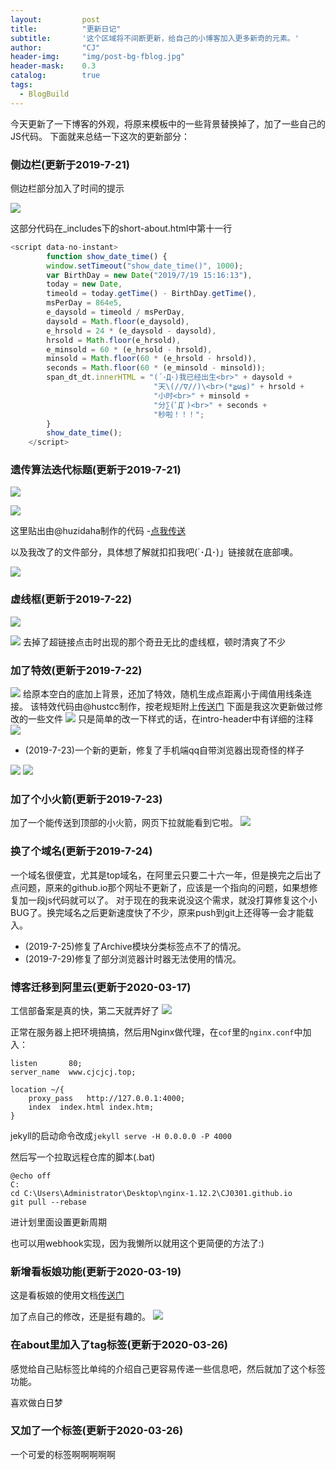 ```yaml
---
layout: 		post
title: 			"更新日记"
subtitle: 		'这个区域将不间断更新，给自己的小博客加入更多新奇的元素。'
author: 		"CJ"
header-img: 	"img/post-bg-fblog.jpg"
header-mask: 	0.3
catalog: 		true
tags:
  - BlogBuild
---
```


今天更新了一下博客的外观，将原来模板中的一些背景替换掉了，加了一些自己的JS代码。
下面就来总结一下这次的更新部分：

### 侧边栏(更新于2019-7-21)

侧边栏部分加入了时间的提示

![](/img/in-posts/time.png)

这部分代码在_includes下的short-about.html中第十一行

```js
<script data-no-instant>
		function show_date_time() {
		window.setTimeout("show_date_time()", 1000);
		var BirthDay = new Date("2019/7/19 15:16:13"),
        today = new Date,
        timeold = today.getTime() - BirthDay.getTime(),
        msPerDay = 864e5,
        e_daysold = timeold / msPerDay,
        daysold = Math.floor(e_daysold),
        e_hrsold = 24 * (e_daysold - daysold),
        hrsold = Math.floor(e_hrsold),
        e_minsold = 60 * (e_hrsold - hrsold),
        minsold = Math.floor(60 * (e_hrsold - hrsold)),
        seconds = Math.floor(60 * (e_minsold - minsold));
		span_dt_dt.innerHTML = "(´･Д･)我已经出生<br>" + daysold + 
								"天\(//∇//)\<br>(*≧ω≦)" + hrsold + 
								"小时<br>" + minsold + 
								"分∑(ﾟДﾟ)<br>" + seconds + 
								"秒啦！！！";
        }
        show_date_time();
    </script>
```

### 遗传算法迭代标题(更新于2019-7-21)

![](/img/in-posts/Genetic-Algorithm-2.png)

![](/img/in-posts/Genetic-Algorithm-1.png)

这里贴出由@huzidaha制作的代码 -[点我传送](https://github.com/huzidaha/home)

以及我改了的文件部分，具体想了解就扣扣我吧(´･Д･)」链接就在底部噢。

![](/img/in-posts/git-up-date.png)

### 虚线框(更新于2019-7-22)
![](/img/in-posts/dotted-line-1.png)

![](/img/in-posts/dotted-line-2.png)
去掉了超链接点击时出现的那个奇丑无比的虚线框，顿时清爽了不少

### 加了特效(更新于2019-7-22)
![](/img/in-posts/line-update-2.png)
给原本空白的底加上背景，还加了特效，随机生成点距离小于阈值用线条连接。
该特效代码由@hustcc制作，按老规矩附上[传送门](https://github.com/hustcc/canvas-nest.js)
下面是我这次更新做过修改的一些文件
![](/img/in-posts/line-update-1.png)
只是简单的改一下样式的话，在intro-header中有详细的注释
![](/img/in-posts/line-update-3.png)

- (2019-7-23)一个新的更新，修复了手机端qq自带浏览器出现奇怪的样子

![](/img/in-posts/line-update-5.png)
![](/img/in-posts/line-update-4.png)

### 加了个小火箭(更新于2019-7-23)
加了一个能传送到顶部的小火箭，网页下拉就能看到它啦。
![](/img/in-posts/rocket.png)

### 换了个域名(更新于2019-7-24)
一个域名很便宜，尤其是top域名，在阿里云只要二十六一年，但是换完之后出了点问题，原来的github.io那个网址不更新了，应该是一个指向的问题，如果想修复加一段js代码就可以了。
对于现在的我来说没这个需求，就没打算修复这个小BUG了。换完域名之后更新速度快了不少，原来push到git上还得等一会才能载入。

- (2019-7-25)修复了Archive模块分类标签点不了的情况。
- (2019-7-29)修复了部分浏览器计时器无法使用的情况。

### 博客迁移到阿里云(更新于2020-03-17)
工信部备案是真的快，第二天就弄好了
![](/img/in-posts/20200317-beian.png)

正常在服务器上把环境搞搞，然后用Nginx做代理，在`cof`里的`nginx.conf`中加入：
```
listen       80;
server_name  www.cjcjcj.top;

location ~/{
	proxy_pass   http://127.0.0.1:4000;
	index  index.html index.htm;
}
```
jekyll的启动命令改成`jekyll serve -H 0.0.0.0 -P 4000`

然后写一个拉取远程仓库的脚本(.bat)
```
@echo off
C:
cd C:\Users\Administrator\Desktop\nginx-1.12.2\CJ0301.github.io
git pull --rebase
```
进计划里面设置更新周期

也可以用webhook实现，因为我懒所以就用这个更简便的方法了:)

### 新增看板娘功能(更新于2020-03-19)
这是看板娘的使用文档[传送门](https://docs.paul.ren/pio/#/?id=custom)

加了点自己的修改，还是挺有趣的。
![](/img/in-posts/20200319-web-girl.png)

### 在about里加入了tag标签(更新于2020-03-26)
感觉给自己贴标签比单纯的介绍自己更容易传递一些信息吧，然后就加了这个标签功能。

<div class="about-tag">喜欢做白日梦</div>

### 又加了一个标签(更新于2020-03-26)

<div class="cat-tag"><p>一个可爱的标签啊啊啊啊啊</p></div>
